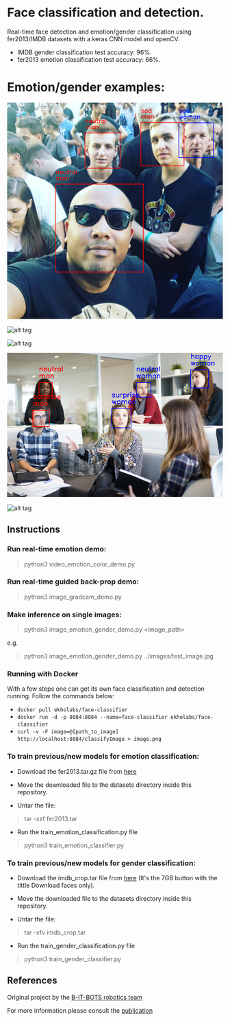 # Face classification and detection.
Real-time face detection and emotion/gender classification using fer2013/IMDB datasets with a keras CNN model and openCV.
* IMDB gender classification test accuracy: 96%.
* fer2013 emotion classification test accuracy: 66%.

# Emotion/gender examples:

![alt tag](images/guns.jpg)

![alt tag](images/japan.png)

![alt tag](images/navi.jpg)

![alt tag](images/office.png)

![alt tag](images/navy.jpg)


## Instructions

### Run real-time emotion demo:
> python3 video_emotion_color_demo.py

### Run real-time guided back-prop demo:
> python3 image_gradcam_demo.py

### Make inference on single images:
> python3 image_emotion_gender_demo.py <image_path>

e.g.

> python3 image_emotion_gender_demo.py ../images/test_image.jpg

### Running with Docker

With a few steps one can get its own face classification and detection running. Follow the commands below:

* ```docker pull ekholabs/face-classifier```
* ```docker run -d -p 8084:8084 --name=face-classifier ekholabs/face-classifier```
* ```curl -v -F image=@[path_to_image]  http://localhost:8084/classifyImage > image.png```

### To train previous/new models for emotion classification:


* Download the fer2013.tar.gz file from [here](https://www.kaggle.com/c/challenges-in-representation-learning-facial-expression-recognition-challenge/data)

* Move the downloaded file to the datasets directory inside this repository.

* Untar the file:
> tar -xzf fer2013.tar

* Run the train_emotion_classification.py file
> python3 train_emotion_classifier.py

### To train previous/new models for gender classification:

* Download the imdb_crop.tar file from [here](https://data.vision.ee.ethz.ch/cvl/rrothe/imdb-wiki/) (It's the 7GB button with the tittle Download faces only).

* Move the downloaded file to the datasets directory inside this repository.

* Untar the file:
> tar -xfv imdb_crop.tar 

* Run the train_gender_classification.py file
> python3 train_gender_classifier.py

## References

Original project by the [B-IT-BOTS robotics team](https://mas-group.inf.h-brs.de/?page_id=622)

For more information please consult the [publication](https://github.com/oarriaga/face_classification/blob/master/report.pdf)
